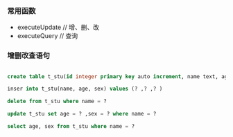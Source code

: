 ### 常用函数

- executeUpdate       // 增、删、改
- executeQuery        // 查询

### 增删改查语句

```sql

create table t_stu(id integer primary key auto increment, name text, age integer, sex text)

inser into t_stu(name, age, sex) values (? ,? ,? )

delete from t_stu where name = ?

update t_stu set age = ? ,sex = ? where name = ?

select age, sex from t_stu where name = ?

```




